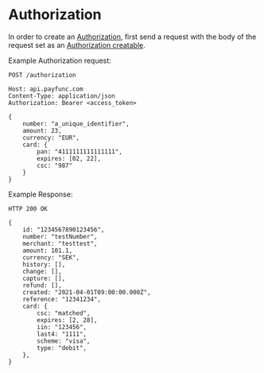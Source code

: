 # Authorization
In order to create an [Authorization](../merchants-reference/authorization.html), first send a request with the body of the request set as an [Authorization creatable](../merchants-reference/authorization.html#creatable).

Example Authorization request:
``` {1}
POST /authorization

Host: api.payfunc.com
Content-Type: application/json
Authorization: Bearer <access_token>

{
	number: "a_unique_identifier",
	amount: 23,
	currency: "EUR",
	card: {
		pan: "4111111111111111",
		expires: [02, 22],
		csc: "987"
	}
}
```

Example Response:

``` {1}
HTTP 200 OK

{
	id: "1234567890123456",
	number: "testNumber",
	merchant: "testtest",
	amount: 101.1,
	currency: "SEK",
	history: [],
	change: [],
	capture: [],
	refund: [],
	created: "2021-04-01T09:00:00.000Z",
	reference: "12341234",
	card: {
		csc: "matched",
		expires: [2, 28],
		iin: "123456",
		last4: "1111",
		scheme: "visa",
		type: "debit",
	},
}
```